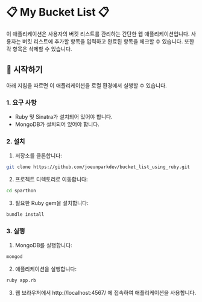 
# 📋 My Bucket List 📋

이 애플리케이션은 사용자의 버킷 리스트를 관리하는 간단한 웹 애플리케이션입니다. 사용자는 버킷 리스트에 추가할 항목을 입력하고 완료된 항목을 체크할 수 있습니다. 또한 각 항목은 삭제할 수 있습니다.

## 🚀 시작하기

아래 지침을 따르면 이 애플리케이션을 로컬 환경에서 실행할 수 있습니다.

### 1. 요구 사항

- Ruby 및 Sinatra가 설치되어 있어야 합니다.
- MongoDB가 설치되어 있어야 합니다.

### 2. 설치

1. 저장소를 클론합니다:

```bash
git clone https://github.com/joeunparkdev/bucket_list_using_ruby.git
```

2. 프로젝트 디렉토리로 이동합니다:

```bash
cd sparthon
```

3. 필요한 Ruby gem을 설치합니다:

```bash
bundle install
```

### 3. 실행

1. MongoDB를 실행합니다:

```bash
mongod
```

2. 애플리케이션을 실행합니다:

```bash
ruby app.rb
```

3. 웹 브라우저에서 http://localhost:4567/ 에 접속하여 애플리케이션을 사용합니다.
